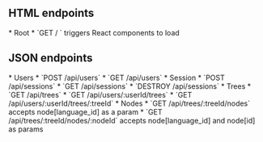 <h2> HTML endpoints </h2>
  * Root
    * `GET / ` triggers React components to load

<h2>  JSON endpoints </h2>
  * Users
    * `POST /api/users`
    * `GET /api/users`
  * Session
    * `POST /api/sessions`
    * `GET /api/sessions`
    * `DESTROY /api/sessions`
  * Trees
    * `GET /api/trees`
    * `GET /api/users/:userId/trees`
    * `GET /api/users/:userId/trees/:treeId`
  * Nodes
    * `GET /api/trees/:treeId/nodes`
      accepts node[language_id] as a param
    * `GET /api/trees/:treeId/nodes/:nodeId`
      accepts node[language_id] and node[id] as params
